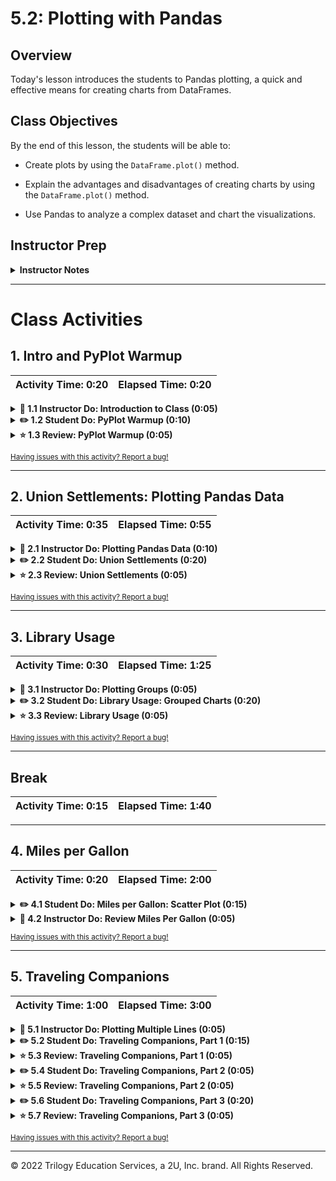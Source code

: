 # 5.2: Plotting with Pandas

## Overview

Today's lesson introduces the students to Pandas plotting, a quick and effective means for creating charts from DataFrames.

## Class Objectives

By the end of this lesson, the students will be able to:

* Create plots by using the `DataFrame.plot()` method.

* Explain the advantages and disadvantages of creating charts by using the `DataFrame.plot()` method.

* Use Pandas to analyze a complex dataset and chart the visualizations.

## Instructor Prep

<details>
  <summary><strong>Instructor Notes</strong></summary>

* Today's class is lighter on new material because plotting charts with Pandas makes visualizing large datasets easier than before.

* If the students have trouble displaying plots, explore the following potential remedies:

  * Try a different kernel in Jupyter.

  * Place `%matplotlib notebook` at the top of the notebook.

  * Consult [Stack Overflow](https://stackoverflow.com/questions/43027980/purpose-of-matplotlib-inline/43028034) to find possible solutions.

* Please refer to our [Student FAQs?](../../../05-Instructor-Resources/README.md#unit-05-matplotlib) for answers to questions frequently asked by students of this program. If you have any recommendations for additional questions, feel free to log an issue or a pull request with your desired additions.

* Have your TAs refer to the [Time Tracker](TimeTracker.xlsx) to stay on track.

* The slideshow is for instructor use only. When distributing slides to students, please first export the slides to a PDF file. You may then send out the PDF file.

</details>

- - -

# Class Activities

## 1. Intro and PyPlot Warmup

| Activity Time:       0:20 |  Elapsed Time:      0:20  |
|---------------------------|---------------------------|

<details>
  <summary><strong>📣 1.1 Instructor Do: Introduction to Class (0:05)</strong></summary>

* Open the [slideshow](https://docs.google.com/presentation/d/1aCB2PVWcKMzgNGbNGwBzbjtD_vnbZY4ChC8tiZVtCVo) as you welcome the class and introduce today's lesson. Be sure to cover the following:

* Poll the students on how comfortable they are with plotting in Python after the last class.

  * Today’s class is all about reinforcing concepts. By the end of class, everyone should feel more comfortable with plotting in Python and choosing appropriate plots for a given dataset.

  * Today, we will talk through multiple dataset examples, asking ourselves what plots best visualize the data.

  * We will also design plots using a different Python method than we used in the last class. However, the plot types will all be familiar.

</details>

<details>
  <summary><strong>✏️ 1.2 Student Do: PyPlot Warmup (0:10)</strong></summary>

Send the following links to the students and go over the instructions:

* **File:** [plot_drills.ipynb](Activities/01-Stu_PlotsReview/Unsolved/plot_drills.ipynb)

* **Instructions:** [README.md](Activities/01-Stu_PlotsReview/README.md)

* In this activity, the students will use PyPlot to create the most effective visualization for a variety of datasets.

* **Important:** Do not open any examples before reviewing this activity. Part of the challenge is for the class to come up with charts that fit the data, so providing them with reference code would give it all away.

* Continue through the slideshow to introduce the students to the first activity. Cover the following talking points:

  * Before getting into the bulk of today's lesson, we will spend some time warming up our minds with PyPlot drilling exercises.

  * This activity will not only test our plot creation skills; it will also make us think about what plot fits a dataset best.

</details>

<details>
  <summary><strong>⭐ 1.3 Review: PyPlot Warmup (0:05)</strong></summary>

* Open [01-Stu_PlotsReview](Activities/01-Stu_PlotsReview/Solved/plot_drills.ipynb) within Jupyter Notebook, and go through the code line by line with the class, answering whatever questions they have. Make sure to discuss the following points:

  * The first dataset is ideal for a bar chart since the programmer is provided with nothing but a list of strings&mdash;gym names&mdash;and a list of integers&mdash;gym memberships&mdash;that should be compared against each other.

  * To ensure that the graph is as aesthetically pleasing as possible, the tick locations for the x-axis are modified so that they fall in the center of their associated bar when the bars are aligned to the edge of the chart. The limits of the x- and y-axes are then also modified to ensure that there is separation between the bars and the edge of the chart, as captured in the following image:

    ![Drills - Bar Chart.](Images/01-PyPlotDrills_Bar.png)

  * The second dataset fits a line chart best because the values within the lists change over time in relation to one another.

  * This chart needs less aesthetic editing, but a horizontal line should be added where the y-axis is equal to 0 so that it is easy to tell when a value is positive or negative, as captured in the following image:

    ![Drills - Line Chart.](Images/01-PyPlotDrills_Line.png)

  * Although it may seem obvious that the third dataset would be used for a pie chart, the only thing that differentiates it from the first dataset is the inclusion of the "colors" list and "explode" tuple. Still, since pie charts are helpful when comparing parts of a whole, the pie chart provides a different perspective from the bar chart example.

  * It is important to note that the axes are being set to "equal", so that the pie chart is circular, and that the parameter of `autopct=%1.1%%` is passed into the `plt.pie()` method, so that the values within the "members" list are converted into percentages with a single decimal point, as captured in the following image:

    ![Drills - Pie Chart.](Images/01-PyPlotDrills_Pie.png)

  * The final dataset compares the relationship between two lists with unique values. Therefore, a scatter plot is the ideal method for visualizing the relationship.

  * Scatter plots require very little aesthetic styling, so the chart doesn’t require any additional editing to be visually interesting, as captured in the following image:

    ![Drills - Scatter Plot.](Images/01-PyPlotDrills_Scatter.png)

</details>

<sub>[Having issues with this activity? Report a bug!](https://form.jotform.com/200705887599168?activityOr=1+-+Intro+and+PyPlot+Warmup&lessonpageTitle=Plotting+With+Pandas&lessonpageNumber=5.2&whereIs=DataViz-Lesson-Plans+GitHub&typeA18=https%3A%2F%2Fgithub.com%2Fcoding-boot-camp%2FDataViz-Lesson-Plans%2Fblob%2Fv1.1%2FDataviz-Lesson-Plans%2F01-Lesson-Plans%2F05-Matplotlib%2F2%2FLessonPlan.md)</sub>

- - -

## 2. Union Settlements: Plotting Pandas Data

| Activity Time:       0:35 |  Elapsed Time:      0:55  |
|---------------------------|---------------------------|

<details>
  <summary><strong>📣 2.1 Instructor Do: Plotting Pandas Data (0:10)</strong></summary>

* Use the next few slides while covering the following talking points:

  * The plots in the previous activity were generated using mock data. In real applications, data could be messy, incomplete, or strangely formatted.

  * When dealing with real data, analysts will typically spend a lot of time "cleaning" it before generating any graphics. Once the data is clean, they can create an accurate and effective plot.

  * Last week, we learned how to clean up and preprocess datasets using Pandas. Therefore, we can expect that most real-world data that we analyze will come from within a Pandas DataFrame.

  * The creators of Pandas realized that most people using Pandas would then visualize their plots using Matplotlib. In a moment of pure genius, they built Matplotlib methods into their library to allow data analysts to easily generate complex charts in very little time.

* Open and run [02-Ins_PandasPlot](Activities/02-Ins_PandasPlot/Solved/avg_state_rain.ipynb) within Jupyter Notebook, and describe to the students how Pandas can be used to create intricate plots and data visualizations by using the values stored within DataFrames. Cover the following talking points:

  * Using PyPlot, it took a lot of code to create a bar chart of average rainfall by state.

  * Scroll down to the "Using Pandas to Chart a DataFrame" section of the application. See how the original DataFrame is being cut down to only those values that the application should chart. The index for the DataFrame is then set to the "State" column so that Pandas will use these values later on.

  * `DataFrame.plot()` is called, and the parameters `kind="bar"` and `figsize=(20,3)` are passed into it. This tells Pandas to create a new bar chart using the values stored within the DataFrame. The values stored within the index will be the labels for the x-axis, while the values stored within the other column will be used to plot the y-axis.

  * The bar chart produced is automatically styled. The header for the index is now the label for the x-axis, while the header for the other column has been placed inside a legend.

  * The chart can still be edited just like any other kind of PyPlot. For example, the title for the chart can still be set using `plt.title()`, as captured in the following image:

    ![Pandas Plotting Basics.](Images/02-PandasPlot_Basics.png)

  * Pandas will plot multiple columns as long as the DataFrame contains multiple columns of data.

  * We can also modify a specific Pandas plot by storing the plot within a variable and then using built-in methods to modify it. For example, `PandasPlot.set_xticklabels()` will allow the user to modify the tick labels on the x-axis without having to manually set the DataFrame's index, as captured in the following image:

    ![Multi Plotting.](Images/02-PandasPlot_MultiPlot.png)

  * To use a different plotting type, simply change the "kind" that is being passed as a parameter.

* Data Source: M. Palecki, I. Durre, J. Lawrimore, and S. Applequist, 2021: U.S. Annual/Seasonal Climate Normals (2006-2020) [National Centers for Environmental Information, National Oceanic and Atmospheric Administration](https://www.ncei.noaa.gov/metadata/geoportal/rest/metadata/item/gov.noaa.ncdc%3AC01623/html). N.B. This data was downloaded, combined, reduced, and calculated in Pandas.

</details>

<details>
  <summary><strong>✏️ 2.2 Student Do: Union Settlements (0:20)</strong></summary>

* **Files:**

  * [settlements.ipynb](Activities/03-Stu_Settlements-PlottingPandas/Unsolved/settlements.ipynb)

  * [union_settlements_1995.csv](Activities/03-Stu_Settlements-PlottingPandas/Unsolved/Resources/union_settlements_1995.csv)

* **Instructions:** [README](Activities/03-Stu_Settlements-PlottingPandas/README.md)

* In this activity, the students will create a bar chart that visualizes the total number of major collective-bargaining settlements by select unions in 1995.

* Open [03-Stu_Settlements](Activities/03-Stu_Settlements-PlottingPandas/Solved/settlements.ipynb) within the Jupyter notebook, and run and discuss the code to give the students an idea of the application’s end results.

* You may also use the slideshow to introduce this activity.

</details>

<details>
  <summary><strong>⭐ 2.3 Review: Union Settlements (0:05)</strong></summary>

* Open [03-Stu_Settlements](Activities/03-Stu_Settlements-PlottingPandas/Solved/settlements.ipynb) within the Jupyter notebook, and go through the code line by line with the class, answering whatever questions they have. Make sure to discuss the following points:

  * Since the purpose of this chart will be to uncover how many settlements were agreed to by each union, the `value_counts()` must be collected for "Union".

  * Next, use `Series.plot(kind="bar")` to create the desired plot. This function will accept arguments for all the labels and other modifications to the overall size and appearance of the chart, as in the following image:

```python
# Get total settlements by union
union_data = settlement_data["UNION"].value_counts()

# Configure plot, figsize, title, and axis labels
figure1 = union_data.plot(kind="bar", facecolor="red", figsize=(8,6),
                                title="Major Collective Bargaining Settlements (1995)",
                                xlabel="Union",
                                ylabel="Settlements")

# Configure x-tick rotation
xticklabels = union_data.index
figure1.set_xticklabels(xticklabels, rotation=45, rotation_mode="anchor", ha="right", wrap=True)

# Show plot
plt.show()
```


  * Finally, the x-tick labels are quite long, so it is necessary to call the `.set_xticklabels()` function to rotate and position the labels to make them readable. `plt.tight_layout()` is then used to ensure all the labels are visible in the chart, which is captured in the following image:

    ![Settlement Chart.](Images/03-Settlement_Chart.png)

* Open [settlements_bonus.ipynb](Activities/03-Stu_Settlements-PlottingPandas/Solved/settlements_bonus.ipynb) within the Jupyter notebook, and point out that the first few cells are the same as the previous notebook&mdash;until it comes to filtering the settlement data. Discuss the following points:

  * A new DataFrame must be created with the data from the first Series that was created and the Series of filtered data. Display and discuss the DataFrame, and note that there is a field with a null value. Use `.fillna(0)` to ensure that the data will be plotted correctly.

  * Like the Series in the first part of this activity, this DataFrame can be used to call `.plot(kind="bar")` directly. Point out that to display the two columns as different colors, as in the following image, a list of colors must be passed as an argument in the `.plot()` function.

    ![Settlement Bonus Chart.](Images/03-Settlement_Bonus_Chart.png)

* Data Source: The National Archives. Major Collective Bargaining Settlements Public Use File, 1/1995 - 12/1995 (Partial Records). [https://aad.archives.gov/aad/](https://aad.archives.gov/aad/display-partial-records.jsp?dt=298&sc=1520%2C1523%2C1501%2C1502%2C1537%2C1503%2C1505%2C1507&cat=PS33&tf=F&bc=%2Csl%2Cfd&q=&as_alq=&as_anq=&as_epq=&as_woq=&nfo_1520=V%2C5%2C1900&op_1520=0&txt_1520=&nfo_1523=V%2C47%2C1900&op_1523=0&txt_1523=&nfo_1501=V%2C2%2C1900&cl_1501=&nfo_1502=V%2C1%2C1900&cl_1502=&nfo_1537=V%2C2%2C1900&cl_1537=&nfo_1503=V%2C7%2C1900&cl_1503=AAAA%2CAEA%2CALPA%2CNATC%2CAPA%2CUAW%2CBCW%2CMLBPA%2CNBPA%2CACTWU%2CIUEC&nfo_1505=N%2C6%2C1900&op_1505=3&txt_1505=&txt_1505=&nfo_1507=D%2C6%2C1900&op_1507=3&txt_1507=&txt_1507=)

</details>

<sub>[Having issues with this activity? Report a bug!](https://form.jotform.com/200705887599168?activityOr=2+-+Battling+Kings+-+Plotting+Pandas+Data&lessonpageTitle=Plotting+With+Pandas&lessonpageNumber=5.2&whereIs=DataViz-Lesson-Plans+GitHub&typeA18=https%3A%2F%2Fgithub.com%2Fcoding-boot-camp%2FDataViz-Lesson-Plans%2Fblob%2Fv1.1%2FDataviz-Lesson-Plans%2F01-Lesson-Plans%2F05-Matplotlib%2F2%2FLessonPlan.md)</sub>

- - -

## 3. Library Usage

| Activity Time:       0:30 |  Elapsed Time:      1:25  |
|---------------------------|---------------------------|

<details>
  <summary><strong>📣 3.1 Instructor Do: Plotting Groups (0:05)</strong></summary>

* Continue through the slideshow as you cover the talking points for this section.

* Ask the students if they remember how to group data using Pandas. Then, remind students of the following:

  * We can group and summarize data by using the Pandas `groupby()` function. The output of this is a GroupBy object.

  * A DataFrame is returned when a method such as `mean()` is called on a GroupBy object.

  ```python
  # Returns a DataFrame from a GroupBy object
  df.groupby('state').mean()
  ```

  * If the method is called on a specific column on a GroupBy object, then a Series is returned.

  ```python
  # Returns a Series from a GroupBy object
  states = df.groupby('state')
  states['city'].mean()
  ```

  * `DataFrame.plot()` or `Series.plot()` can then be used to quickly and easily create charts based on summary data.

* Open [04-Ins_GroupPlots](Activities/04-Ins_GroupPlots/Solved/plotting_groups.ipynb) in Jupyter Notebook, and go through the code with the class.

  * This example takes accident data from the National Highway Traffic Safety Administration's Fatality Analysis Reporting System, which allows users to explore data about accidents that have occurred on U.S. roadways.

  * Within this application, the original DataFrame is grouped by the values of the "FUNC_SYSNAME" column (which categorizes the type of roadway that the accident took place on) and returned as a GroupBy object.

  * Those values are then counted in the column "FUNC_SYSNAME", returning a Series with the count of each type of roadway.

  * This Series is then charted using Pandas, as captured in the following images

```python
# Create a bar chart based on the group series from before
count_chart = count_road_types.plot(kind='bar', figsize=(6,8))

# Set the xlabel and ylabel using class methods
count_chart.set_xlabel("Road Type")
count_chart.set_ylabel("Number of Accidents")

plt.show()
plt.tight_layout()
```

  ![Charting Groups Accident Chart.](Images/accidents.png)

* Data Source: National Highway Traffic Safety Administration. 2019 National Accidents - Fatality Analysis Reporting System  [https://www.nhtsa.gov/file-downloads?p=nhtsa/downloads/FARS/2019/National/](https://www.nhtsa.gov/file-downloads?p=nhtsa/downloads/FARS/2019/National/)

</details>

<details>
  <summary><strong>✏️ 3.2 Student Do: Library Usage: Grouped Charts (0:20)</strong></summary>

* **Files:**

  * [library_usage.ipynb](Activities/05-Stu_LibraryUsage-Groupby/Unsolved/library_usage.ipynb)

  * [library_usage.csv](Activities/05-Stu_LibraryUsage-Groupby/Resources/library_usage.csv)

* **Instructions:** [README](Activities/05-Stu_LibraryUsage-Groupby/README.md)

* In this activity, the students will create a pair of charts based on library usage collected from San Francisco. This activity will require them to create and analyze GroupBy objects before printing some visualizations of their findings to the screen.

* Open [05-Stu_LibraryUsage](Activities/05-Stu_LibraryUsage-Groupby/Solved/library_usage.ipynb) within the Jupyter Notebook and run the code to show the results of the application.

* You may choose to use the slideshow to accompany this activity.

</details>

<details>
  <summary><strong>⭐ 3.3 Review: Library Usage (0:05)</strong></summary>

* Open [05-Stu_LibraryUsage](Activities/05-Stu_LibraryUsage-Groupby/Solved/library_usage.ipynb) within the Jupyter notebook, and go through the code line by line with the class, answering whatever questions they have. Make sure to discuss the following points:

* For the bar chart, the original DataFrame is filtered on "Total Checkouts" to ensure we are only capturing the data on patrons who have checked out at least one item since they became a patron.

  * This filtered DataFrame is then grouped by the values within the "Patron Type Definition" column and counted. Note that if we had not filtered the data, then we would have counted patrons who had never checked out items from the library.

  * The title for the chart is set within the `Series.plot()` method, while the x- and y-axis labels are set using Matplotlib's `Axes.set_xlabel()` and `Axes.set_ylabel()` methods, as captured in the following image:

    ```python
    # Filter data so it only includes patrons who checked out at least one item
    library_loans_df = pd.DataFrame(library_usage_df.loc[library_usage_df['Total Checkouts']>0,:])

    # Split up our data into groups based upon 'Patron Type Definition'
    patron_groups = library_loans_df.groupby('Patron Type Definition')

    # Find out how many of each patron type borrowed library items
    patron_borrows = patron_groups['Total Checkouts'].count()

    # Chart our data, give it a title, and label the axes
    patron_chart = patron_borrows.plot(kind="bar", title="Library Usage by Patron Type")
    patron_chart.set_xlabel("Patron Type")
    patron_chart.set_ylabel("Number of Patrons Borrowing Items")

    plt.show()
    plt.tight_layout()
    ```

    The chart produced by this code is represented in the following image:

    ![Bar Chart](Images/05-LibraryUsage_BarChart.png)

  * For the pie chart, the original DataFrame is grouped by both the "Home Library Definition" and "Patron Type Definition" columns and returns a GroupBy object.

  * Since there are multiple columns of numeric DataTypes, the sum analysis is performed on only the column we are interested in, "Total Checkouts". Including the column name in a list produces a DataFrame containing multiple indexes so that the total checkouts is calculated by patron type and home library branch.

    ```python
    # Split up our data into groups based upon 'Home Library Definition' and 'Patron Type Definition'
    library_groups = library_usage_df.groupby(['Home Library Definition','Patron Type Definition'])

    # Create a new variable that holds the sum of our groups
    sum_it_up = library_groups[['Total Checkouts']].sum()
    sum_it_up.head(20)
    ```

    The DataFrame this code produces is captured in the following image:

    ![Multiple Indexes.](Images/05-LibraryUsage_MultiIndex.png)

  * To create a chart based on one branch alone, `loc` must be used, and a single branch name or "Home Library Definition" must be passed. This returns a DataFrame with only the "Patron Type Definition" column as the index and "Total Checkouts" as the value.

  * Since there are several patron types with minimal checkouts, the pie charts could look messy with overlapping text if we do not filter the data. Creating a variable for the minimum number of checkouts allows us to change that variable in one place and include it in the chart title to ensure a complete picture of the data is included in the chart. Since some branches are busier than others, this also allows us to change the values of `branch` and `min_checkouts` as needed.

  * When creating a pie chart, a _y_ value must be passed into the `DataFrame.plot()` method. This lets Pandas know what label or position of the column to plot. Here, we are plotting “Total Checkouts”.

  * The title for the pie chart is dynamically set by concatenating strings:

    ```python
    # Make a variable called branch and store a 'Home Library Definition' in it
    branch = "Anza"

    # Make a variable called min_checkouts that you can change depending on how busy the library branch you've chosen is
    min_checkouts = 5000

    # Collect the loans of the branch above
    just_one_branch = sum_it_up.loc[branch]

    # Filter the data to patron types with greater than the value set for min_checkouts
    just_one_branch = just_one_branch.loc[just_one_branch['Total Checkouts']>min_checkouts,:]

    # Create a pie chart based upon the total checkouts (or loans) of that single branch
    branch_pie = just_one_branch.plot(kind="pie", y='Total Checkouts', title=("Loans of " + branch +
                                                                              " Branch for Patron Types Over "
                                                                            + str(min_checkouts) + " Loaned Items"))
    branch_pie.set_ylabel("Branch Checkouts")

    plt.axis("equal")
    plt.show()
    ```

    The pie chart produced by this code is captured in the following image:

    ![Pie Chart Code.](Images/05-LibraryUsage_PieChart.png)


* Data Source: [City and County of San Francisco. (2019). Library Usage. San Francisco Open Data.](https://data.sfgov.org/Culture-and-Recreation/Library-Usage/qzz6-2jup)

</details>

<sub>[Having issues with this activity? Report a bug!](https://form.jotform.com/200705887599168?activityOr=3+-+Bike+Trippin%27&lessonpageTitle=Plotting+With+Pandas&lessonpageNumber=5.2&whereIs=DataViz-Lesson-Plans+GitHub&typeA18=https%3A%2F%2Fgithub.com%2Fcoding-boot-camp%2FDataViz-Lesson-Plans%2Fblob%2Fv1.1%2FDataviz-Lesson-Plans%2F01-Lesson-Plans%2F05-Matplotlib%2F2%2FLessonPlan.md)</sub>

- - -

## Break

| Activity Time:       0:15 |  Elapsed Time:      1:40  |
|---------------------------|---------------------------|

- - -

## 4. Miles per Gallon

| Activity Time:       0:20 |  Elapsed Time:      2:00  |
|---------------------------|---------------------------|

<details>
  <summary><strong>✏️ 4.1 Student Do: Miles per Gallon: Scatter Plot (0:15)</strong></summary>

* **Files:**

  * [mpg.ipynb](Activities/06-Stu_MilesPerGallon-ScatterPlot/Solved/mpg.ipynb)

  * [MPG.csv](Activities/06-Stu_MilesPerGallon-ScatterPlot/Resources/mpg.csv)

* **Instructions:**

  * [README](Activities/06-Stu_MilesPerGallon-ScatterPlot/README.md)

* In this activity, the students will create a scatter plot using vehicle data, Pandas, and Matplotlib.

* Open [06-Stu_MilesPerGallon](Activities/06-Stu_MilesPerGallon-ScatterPlot/Solved/mpg.ipynb) within the Jupyter notebook, and run and discuss the code to give students an idea of the application’s end results.

* You may choose to use the slideshow to accompany this activity. Otherwise, show and describe to the students the chart that they will be attempting to create, which is captured in the following image:

![MPG_example_plot.](Images/06-MPG_Output.png)

</details>

<details>
  <summary><strong>📣 4.2 Instructor Do: Review Miles Per Gallon (0:05)</strong></summary>

* Open [06-Stu_MilesPerGallon](Activities/06-Stu_MilesPerGallon-ScatterPlot/Solved/mpg.ipynb) within Jupyter Notebook, and go through the code line by line with the class, answering whatever questions they may have. Make sure to discuss the following points:

  * There are quite a few rows with missing values in the original dataset. These rows are filtered out using a `loc[]` filter that finds any rows that do not contain a "?" value.

  * The data stored within the "horsepower" column is not numeric by default. This is due to the "?" values that were there, so `pandas.to_numeric()` must be used to convert the column into a usable format.

  * The `x` and `y` parameters in `DataFrame.plot()` allow users to specify which columns they would like to chart. This allows the user to create graphs without having to filter the DataFrame down to just 2 columns, as captured in the following image:

```python
# Create a scatter plot that compares MPG to horsepower
car_data.plot(kind="scatter", x="horsepower", y="mpg", grid=True, figsize=(8,8),
              title="MPG Vs. Horsepower")
plt.show()
```
  ![MPG Output.](Images/06-MPG_Output.png)

* Data Source: Ramos, Ernesto and David Donoho. (1983). 1983 Data Exposition Auto MPG Data Set. Revised from CMU StatLib library. University of California-Irvine Machine Learning Repository. [https://archive.ics.uci.edu/ml/machine-learning-databases/auto-mpg/](https://archive.ics.uci.edu/ml/machine-learning-databases/auto-mpg/)

</details>

<sub>[Having issues with this activity? Report a bug!](https://form.jotform.com/200705887599168?activityOr=4+-+Miles+Per+Gallon&lessonpageTitle=Plotting+With+Pandas&lessonpageNumber=5.2&whereIs=DataViz-Lesson-Plans+GitHub&typeA18=https%3A%2F%2Fgithub.com%2Fcoding-boot-camp%2FDataViz-Lesson-Plans%2Fblob%2Fv1.1%2FDataviz-Lesson-Plans%2F01-Lesson-Plans%2F05-Matplotlib%2F2%2FLessonPlan.md)</sub>

- - -

## 5. Traveling Companions

| Activity Time:       1:00 |  Elapsed Time:      3:00  |
|---------------------------|---------------------------|

<details>
  <summary><strong>📣 5.1 Instructor Do: Plotting Multiple Lines (0:05)</strong></summary>

* In this activity, we will explore creating a multiplot with Matplotlib and then with Pandas.

* Use the next few slides to cover the following talking points:

  * We’ve already learned that Pandas plotting has many of the same features and capabilities as Matplotlib.

  * The final feature that we will learn about today will be adding multiple plots to a single figure.

  * Fundamentally, adding multiple plots to the same figure using Pyplot is the same as using `dataframe.plot()`. We pass multiple plots in the same code block before using the `pyplot.show()` function.

* Open [07-Ins_PandasMultiLine](Activities/07-Ins_PandasMultiLine/Solved/unemploy_chart.ipynb) within Jupyter Notebook, and go through the code with the class.

  * Explain to the class how this data, which keeps track of international unemployment numbers, has been split between two CSV files and, therefore, must be merged.

  * After the files have been merged, the duplicate "Country Code" column should be deleted, and the original "Country Code" column should be reset to its original name, as captured in the following image:

    ![Merging DataFrames.](Images/07-MultiLine_Merge.png)

  * The average global unemployment rate can be found by identifying the means of the DataFrame.

  * Since all of the years are stored within the column headers, they can be collected by taking the Series created by the means calculation and examining its keys, as in the following image:

    ![Average and Years.](Images/07-MultiLine_Lists.png)

  * The two line plots are then created using `plt.plot()`; the first uses the average unemployment findings for its *x* values, while the second takes in the values of a single row. The *x* values for both charts should be the "years" list created earlier.

  * The tuples method discussed during the previous class is used to create the legend for the plots, as captured in the following image:

    ![MultiLine Plot.](Images/07-MultiLine_Plot.png)

* Demonstrate that an identical plot can be created with Pandas, as captured in the following image:

    ![MultiLine Plot.](Images/multiline01.png)

  * Pandas can generate many common charts, but Pandas plots are generally less flexible and customizable than Matplotlib plots.

* Data Source: International Labour Organization, ILOSTAT database. Data retrieved on June 15, 2021. The World Data Bank. Unemployment, total (% of total labor force) (modeled ILO estimate). [https://data.worldbank.org/indicator/SL.UEM.TOTL.ZS](https://data.worldbank.org/indicator/SL.UEM.TOTL.ZS)

</details>

<details>
  <summary><strong>✏️ 5.2 Student Do: Traveling Companions, Part 1 (0:15)</strong></summary>

* **Files:**

  * [traveling_companions.ipynb](Activities/08-Stu_Travel-Part1/Unsolved/traveling_companions.ipynb)

  * [2016_travelers.csv](Activities/08-Stu_Travel-Part1/Resources/2016_travelers.csv)

  * [2017_travelers.csv](Activities/08-Stu_Travel-Part1/Resources/2017_travelers.csv)

  * [2018_travelers.csv](Activities/08-Stu_Travel-Part1/Resources/2018_travelers.csv)

* **Instructions:** [README.md](Activities/08-Stu_Travel-Part1/README.md)

* The rest of class will be dedicated to creating a plot using Pandas and Matplotlib; the plot will visualize a comparison of travelers to Malaysia from different countries of origin.

* This mini-project has been broken down into three parts and was designed for students to work together in groups.

* In this first part, the students will take three CSV files and merge them. They will then need to rename and style the columns so that they reflect the data properly.

* Open [08-Stu_Travel-Part1](Activities/08-Stu_Travel-Part1/Solved/traveling_companions.ipynb) within the Jupyter notebook, and run and discuss the code to give the students an idea of the application’s end results.

* You may choose to use the slideshow to accompany this activity. Otherwise, show and describe to the students what they will be attempting to create, which is captured in the following image:

  ![Merged Table.](Images/08-TravelingCompanion_Output.png)

</details>

<details>
  <summary><strong>⭐ 5.3 Review: Traveling Companions, Part 1 (0:05)</strong></summary>

* Open [08-Stu_Travel-Part1](Activities/08-Stu_Travel-Part1/Solved/traveling_companions.ipynb) within the Jupyter notebook, and go through the code line by line with the class, answering whatever questions they have. Make sure to discuss the following points:

  * The DataFrames should be merged on the "Country of Nationality" column. Using an outer join ensures that no data will be lost even if the country is unique to a single CSV&mdash;although that is not the case with these files and the countries involved.

  * As DataFrames are merged, columns should be renamed so that it is clear what year each column is from.

  * Although it is possible to merge all of the DataFrames using one incredibly long series of nested merge statements, it is far simpler to merge the DataFrames one pair at a time, as captured in the following image. This allows programmers to modify columns as they go and reduces the risk of naming a column incorrectly.

```python
# Merge the first two datasets on "COUNTRY OF NATIONALITY" so that no data is lost (should be 44 rows)
combined_travel_df = pd.merge(travel_2016_df, travel_2017_df,
                                 how='outer', on='COUNTRY OF NATIONALITY')
```
```python
# Rename our _x columns to "2016 Alone", "2016 With Spouse", "2016 With Children", "2016 With Family/Relatives",
# "2016 Student Group", "2016 With Friends", "2016 With Business Associate", "2016 With Incentive Group",
# and "2016 Others"

combined_travel_df = combined_travel_df.rename(columns={"ALONE_x":"2016 Alone",
                                                        "WITH SPOUSE_x":"2016 With Spouse",
                                                        "WITH CHILDREN_x":"2016 With Children",
                                                        "WITH FAMILY/RELATIVES_x":"2016 With Family/Relatives",
                                                        "STUDENT GROUP_x":"2016 Student Group",
                                                        "WITH FRIENDS_x":"2016 With Friends",
                                                        "WITH BUSINESS ACCOCIATE_x":"2016 With Business Associate",
                                                        "WITH INCENTIVE GROUP_x":"2016 With Incentive Group",
                                                        "OTHERS_x":"2016 Others"})

# Rename our _y columns to "2016 Alone", "2016 With Spouse", "2016 With Children", "2016 With Family/Relatives",
# "2016 Student Group", "2016 With Friends", "2016 With Business Associate", "2016 With Incentive Group",
# and "2016 Others"
combined_travel_df = combined_travel_df.rename(columns={"ALONE_y":"2017 Alone",
                                                        "WITH SPOUSE_y":"2017 With Spouse",
                                                        "WITH CHILDREN_y":"2017 With Children",
                                                        "WITH FAMILY/RELATIVES_y":"2017 With Family/Relatives",
                                                        "STUDENT GROUP_y":"2017 Student Group",
                                                        "WITH FRIENDS_y":"2017 With Friends",
                                                        "WITH BUSINESS ACCOCIATE_y":"2017 With Business Associate",
                                                        "WITH INCENTIVE GROUP_y":"2017 With Incentive Group",
                                                        "OTHERS_y":"2017 Others"})

combined_travel_df.head()
```

* Data Source: Tourism Malaysia. (2021). Travelling Companion. [https://www.data.gov.my/data/en_US/dataset/travelling-companion](https://www.data.gov.my/data/en_US/dataset/travelling-companion)

</details>

<details>
  <summary><strong>✏️ 5.4 Student Do: Traveling Companions, Part 2 (0:05)</strong></summary>

* **Files:**

  * [traveling_companions.ipynb](Activities/09-Stu_Travel-Part2/Unsolved/traveling_companions.ipynb)

  * [2016_travelers.csv](Activities/09-Stu_Travel-Part2/Resources/2016_travelers.csv)

  * [2017_travelers.csv](Activities/09-Stu_Travel-Part2/Resources/2017_travelers.csv)

  * [2018_travelers.csv](Activities/09-Stu_Travel-Part2/Resources/2018_travelers.csv)

* **Instructions:** The instructions for this activity are contained within the unsolved notebook.

* In this second part, the groups will examine the averages of each column, decide which columns they want to keep in their DataFrame for analysis, and set the index.

* Open [09-Stu_Travel-Part2](Activities/09-Stu_Travel-Part2/Solved/traveling_companions.ipynb) within the Jupyter notebook, and run and discuss the code to give the students an idea of the application’s end results.

* You may choose to use the slideshow to accompany this activity. Otherwise, show and describe to the students what they will be attempting to create, which is captured in the following image:

  ![Companion Calculations.](Images/09-TravelingCompanion2_Output.png)

</details>

<details>
  <summary><strong>⭐ 5.5 Review: Traveling Companions, Part 2 (0:05)</strong></summary>

* Open [09-Stu_Travel-Part2](Activities/09-Stu_Travel-Part2/Solved/traveling_companions.ipynb) within the Jupyter notebook, and go through the code line by line with the class, answering whatever questions they have. Make sure to discuss the following points:

  * To calculate the average of each column, use `.mean()` on the DataFrame and examine the results.

  * Three types of travel companions do not have at least 1% of travelers across all three observed years, so a new DataFrame is created to leave those columns out.

  * The index is set to "Country of Nationality" so it can be used to more easily locate the rows of interest to chart in the next part, as captured in the following image:

    ![Time to Calculate.](Images/09-TravelingCompanion2_Code.png)

* Data Source: Tourism Malaysia. (2021). Travelling Companion. [https://www.data.gov.my/data/en_US/dataset/travelling-companion](https://www.data.gov.my/data/en_US/dataset/travelling-companion)

</details>

<details>
  <summary><strong>✏️ 5.6 Student Do: Traveling Companions, Part 3 (0:20)</strong></summary>

* **Files:**

  * [traveling_companions.ipynb](Activities/10-Stu_Travel-Part3/Unsolved/traveling_companions.ipynb)

  * [2016_travelers.csv](Activities/10-Stu_Travel-Part3/Resources/2016_travelers.csv)

  * [2017_travelers.csv](Activities/10-Stu_Travel-Part3/Resources/2017_travelers.csv)

  * [2018_travelers.csv](Activities/10-Stu_Travel-Part3/Resources/2018_travelers.csv)

* **Instructions:** The instructions for this activity are contained in the unsolved notebook.

* In this final part, the class will take the DataFrame that they created and, using Matplotlib, chart a comparison of travelers from three different countries visiting Malaysia with their spouse over time.

* Open [10-Stu_Travel-Part3](Activities/10-Stu_Travel-Part3/Solved/traveling_companions.ipynb) within the Jupyter notebook, and run and discuss the code to give the students an idea of the application’s end results.

* You may choose to use the slideshow to accompany this activity. Otherwise, show and describe to the students what they will be attempting to create, which is captured in the following image:

  ![Traveling Companion Calculations.](Images/10-TravelCompanion3_Output.png)

</details>

<details>
  <summary><strong>⭐ 5.7 Review: Traveling Companions, Part 3 (0:05)</strong></summary>

* Open [10-Stu_Travel-Part3](Activities/10-Stu_Travel-Part3/Solved/traveling_companions.ipynb) within the Jupyter notebook and go through the code line by line with the class, answering whatever questions they may have. Make sure to discuss the following points.

  * Three Series must be created for the graph using `loc[]` filtering. They all look for the row with a country name equal to the saved variable; since the countries are stored in all uppercase characters, the variable must also be in all uppercase characters. By also having a variable store the type of traveling companion, we can easily use that variable to collect all of the columns to be included. Storing these values in variables means that we can easily change what we’re charting by only changing the variable.

  * The "years" list that will serve as the chart's x-axis can be made manually because the years are consistent and known to the programmer.

  * Although the `Series.plot()` method could theoretically be used to create the plots for each country, the data is stored within different data types, so it is easier to use the `plt.plot()` method, as captured in the following images:

```python
# Create a variable for each country to chart
country1 = "USA"
country2 = "THAILAND"
country3 = "PHILIPPINES"

# Set type of traveling companion
columns_to_compare = "With Spouse"

# Create a Series for each chosen country that looks for the chosen travel companion from 2016 to 2018
country1_traveler_over_time = travel_reduced.loc[country1,
                                                [f"2016 {columns_to_compare}",
                                                 f"2017 {columns_to_compare}",
                                                 f"2018 {columns_to_compare}"]]

country2_traveler_over_time = travel_reduced.loc[country2,
                                                [f"2016 {columns_to_compare}",
                                                 f"2017 {columns_to_compare}",
                                                 f"2018 {columns_to_compare}"]]

country3_traveler_over_time = travel_reduced.loc[country3,
                                                [f"2016 {columns_to_compare}",
                                                 f"2017 {columns_to_compare}",
                                                 f"2018 {columns_to_compare}"]]

# Create a list of the years that we will use as our x axis
years = [2016,2017,2018]

# Plot our line that will be used to track the first country's traveling companion percentage over the years
plt.plot(years, country1_traveler_over_time, color="green", label=country1)

# Plot our line that will be used to track the second country's traveling companion percentage over the years
plt.plot(years, country2_traveler_over_time, color="blue", label=country2)

# Plot our line that will be used to track the third country's traveling companion percentage over the years
plt.plot(years, country3_traveler_over_time, color="orange", label=country3)

# Place a legend on the chart in what Matplotlib believes to be the "best" location
plt.legend(loc="best")

plt.title("Traveling " + columns_to_compare + " Country Comparison")
plt.xlabel("Years")
plt.xticks(np.arange(min(years), max(years)+1, 1.0))
plt.ylabel("% Travelers")

# Print our chart to the screen
plt.show()
```

  ![Charting Companions.](Images/10-TravelCompanion3_Output.png)

* Open [traveling_companions_bonus.ipynb](Activities/10-Stu_Travel-Part3/Solved/traveling_companions_bonus.ipynb) within the Jupyter notebook, go through the cells that have previously been covered. From Part 3, go through the code line by line with the class, comparing the differences with the previous notebook, answering whatever questions that students may have. Make sure to discuss the following points:

  * Inputs can still function within Jupyter Notebook. Whenever the cell containing the input line is run, a prompt will be printed within the space that follows, allowing a user to add a response.

  * There are many types of traveling companion columns that a user might be interested in charting, but it is unlikely that the user would know what they all are. In this case, it would be helpful to provide a numbered menu so the user can easily input a number selection. That number could then be used to create the string for the chosen column.

  * A `while` loop is included as part of this menu selection as a way of error-checking to ensure that the user selects an option that will provide a traveling companion type. If the Boolean variable is not changed to `True`, the loop will again prompt the user for their selection.

  * Since the user does not know that the countries are stored in all caps, `.upper()` is used to change the user country input to uppercase within the `loc[]` row searches.

  * Note that the charting code remains the same.

* Data Source: Tourism Malaysia. (2021). Travelling Companion. [https://www.data.gov.my/data/en_US/dataset/travelling-companion](https://www.data.gov.my/data/en_US/dataset/travelling-companion)

</details>

<sub>[Having issues with this activity? Report a bug!](https://form.jotform.com/200705887599168?activityOr=5+-+Winner+Wrestling&lessonpageTitle=Plotting+With+Pandas&lessonpageNumber=5.2&whereIs=DataViz-Lesson-Plans+GitHub&typeA18=https%3A%2F%2Fgithub.com%2Fcoding-boot-camp%2FDataViz-Lesson-Plans%2Fblob%2Fv1.1%2FDataviz-Lesson-Plans%2F01-Lesson-Plans%2F05-Matplotlib%2F2%2FLessonPlan.md)</sub>

- - -

© 2022 Trilogy Education Services, a 2U, Inc. brand. All Rights Reserved.
